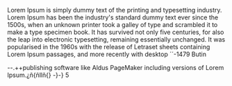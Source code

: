 Lorem Ipsum is simply dummy text of the printing and typesetting industry. Lorem Ipsum has been the industry's
standard dummy text ever since the 1500s, when an unknown printer took a galley of type and scrambled it to make a type specimen 
book. It has survived not only five centuries, for also the leap into electronic typesetting, remaining essentially unchanged. It 
was popularised in the 1960s with the release of Letraset sheets containing Lorem Ipsum passages, and more recently with desktop 
´´-1479 Butin


--.++publishing software like Aldus PageMaker including versions of Lorem Ipsum.¿ñ{ñllñ{}
-}-}
5
